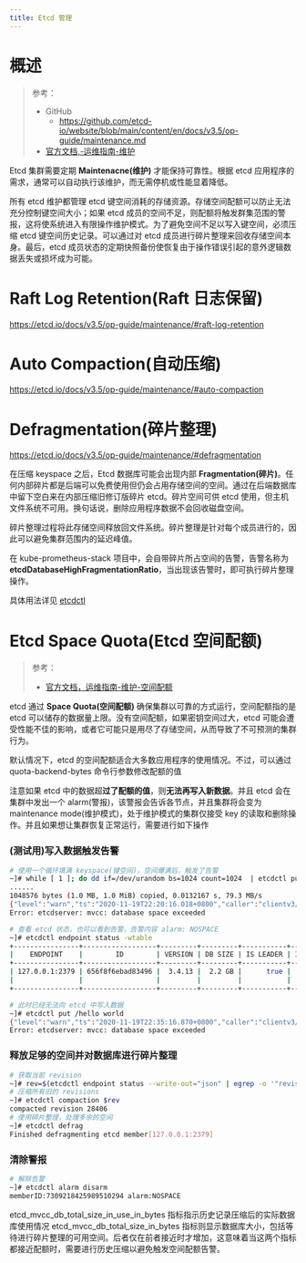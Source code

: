 ```yaml
---
title: Etcd 管理
---
```


# 概述

> 参考：
>
> - GitHub
>   - https://github.com/etcd-io/website/blob/main/content/en/docs/v3.5/op-guide/maintenance.md
> - [官方文档,-运维指南-维护](https://etcd.io/docs/latest/op-guide/maintenance/)

Etcd 集群需要定期 **Maintenacne(维护)** 才能保持可靠性。根据 etcd 应用程序的需求，通常可以自动执行该维护，而无需停机或性能显着降低。

所有 etcd 维护都管理 etcd 键空间消耗的存储资源。存储空间配额可以防止无法充分控制键空间大小；如果 etcd 成员的空间不足，则配额将触发群集范围的警报，这将使系统进入有限操作维护模式。为了避免空间不足以写入键空间，必须压缩 etcd 键空间历史记录。可以通过对 etcd 成员进行碎片整理来回收存储空间本身。最后，etcd 成员状态的定期快照备份使恢复由于操作错误引起的意外逻辑数据丢失或损坏成为可能。

# Raft Log Retention(Raft 日志保留)

https://etcd.io/docs/v3.5/op-guide/maintenance/#raft-log-retention

# Auto Compaction(自动压缩)

https://etcd.io/docs/v3.5/op-guide/maintenance/#auto-compaction

# Defragmentation(碎片整理)

https://etcd.io/docs/v3.5/op-guide/maintenance/#defragmentation

在压缩 keyspace 之后，Etcd 数据库可能会出现内部 **Fragmentation(碎片)**。任何内部碎片都是后端可以免费使用但仍会占用存储空间的空间。通过在后端数据库中留下空白来在内部压缩旧修订版碎片 etcd。碎片空间可供 etcd 使用，但主机文件系统不可用。换句话说，删除应用程序数据不会回收磁盘空间。

碎片整理过程将此存储空间释放回文件系统。碎片整理是针对每个成员进行的，因此可以避免集群范围内的延迟峰值。

在 kube-prometheus-stack 项目中，会自带碎片所占空间的告警，告警名称为 **etcdDatabaseHighFragmentationRatio**，当出现该告警时，即可执行碎片整理操作。

具体用法详见 [etcdctl](/docs/5.数据存储/数据库/键值数据/Etcd/Etcd%20命令行工具/etcdctl.md#defrag)

# Etcd Space Quota(Etcd 空间配额)

> 参考：
>
> - [官方文档，运维指南-维护-空间配额](https://etcd.io/docs/v3.5/op-guide/maintenance/#space-quota)

etcd 通过 **Space Quota(空间配额)** 确保集群以可靠的方式运行，空间配额指的是 etcd 可以储存的数据量上限。没有空间配额，如果密钥空间过大，etcd 可能会遭受性能不佳的影响，或者它可能只是用尽了存储空间，从而导致了不可预测的集群行为。

默认情况下，etcd 的空间配额适合大多数应用程序的使用情况。不过，可以通过 quota-backend-bytes 命令行参数修改配额的值

注意如果 etcd 中的数据超**过了配额的值**，则**无法再写入新数据**。并且 etcd 会在集群中发出一个 alarm(警报)，该警报会告诉各节点，并且集群将会变为 maintenance mode(维护模式)，处于维护模式的集群仅接受 key 的读取和删除操作。并且如果想让集群恢复正常运行，需要进行如下操作

### (测试用)写入数据触发告警

```bash
# 使用一个循环填满 keyspace(键空间)，空间爆满后，触发了告警
~]# while [ 1 ]; do dd if=/dev/urandom bs=1024 count=1024  | etcdctl put key  || break; done
......
1048576 bytes (1.0 MB, 1.0 MiB) copied, 0.0132167 s, 79.3 MB/s
{"level":"warn","ts":"2020-11-19T22:20:16.018+0800","caller":"clientv3/retry_interceptor.go:62","msg":"retrying of unary invoker failed","target":"endpoint://client-e3fb4b20-987e-4de7-b6d4-bb41ceb2ff59/127.0.0.1:2379","attempt":0,"error":"rpc error: code = ResourceExhausted desc = etcdserver: mvcc: database space exceeded"}
Error: etcdserver: mvcc: database space exceeded

# 查看 etcd 状态，也可以看到告警，告警内容 alarm: NOSPACE
~]# etcdctl endpoint status -wtable
+----------------+------------------+---------+---------+-----------+------------+-----------+------------+--------------------+--------------------------------+
|    ENDPOINT    |        ID        | VERSION | DB SIZE | IS LEADER | IS LEARNER | RAFT TERM | RAFT INDEX | RAFT APPLIED INDEX |             ERRORS             |
+----------------+------------------+---------+---------+-----------+------------+-----------+------------+--------------------+--------------------------------+
| 127.0.0.1:2379 | 656f8f6ebad83496 |  3.4.13 |  2.2 GB |      true |      false |         2 |      28412 |              28412 |   memberID:7309218425989510294 |
|                |                  |         |         |           |            |           |            |                    |                 alarm:NOSPACE  |
+----------------+------------------+---------+---------+-----------+------------+-----------+------------+--------------------+--------------------------------+

# 此时已经无法向 etcd 中写入数据
~]# etcdctl put /hello world
{"level":"warn","ts":"2020-11-19T22:35:16.870+0800","caller":"clientv3/retry_interceptor.go:62","msg":"retrying of unary invoker failed","target":"endpoint://client-ed96eb23-4bc4-41e9-84bf-1a357fde2b6f/127.0.0.1:2379","attempt":0,"error":"rpc error: code = ResourceExhausted desc = etcdserver: mvcc: database space exceeded"}
Error: etcdserver: mvcc: database space exceeded
```

### 释放足够的空间并对数据库进行碎片整理

```bash
# 获取当前 revision
~]# rev=$(etcdctl endpoint status --write-out="json" | egrep -o '"revision":[0-9]*' | egrep -o '[0-9].*')
# 压缩所有旧的 revisions
~]# etcdctl compaction $rev
compacted revision 28406
# 使用碎片整理，处理多余的空间
~]# etcdctl defrag
Finished defragmenting etcd member[127.0.0.1:2379]
```

### 清除警报

```bash
# 解除告警
~]# etcdctl alarm disarm
memberID:7309218425989510294 alarm:NOSPACE
```

etcd_mvcc_db_total_size_in_use_in_bytes 指标指示历史记录压缩后的实际数据库使用情况 etcd_mvcc_db_total_size_in_bytes 指标则显示数据库大小，包括等待进行碎片整理的可用空间。后者仅在前者接近时才增加，这意味着当这两个指标都接近配额时，需要进行历史压缩以避免触发空间配额告警。
